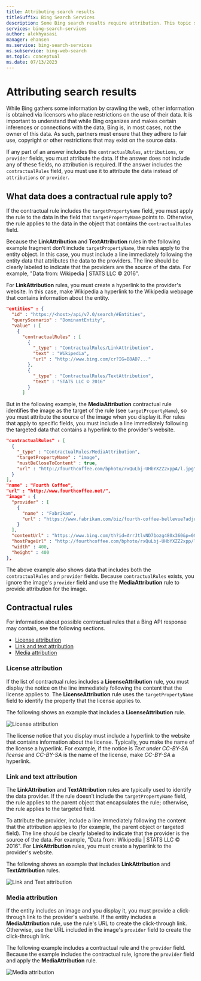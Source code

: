 ```yaml
---
title: Attributing search results 
titleSuffix: Bing Search Services
description: Some Bing search results require attribution. This topic shows how to provide attribution when you display search results.
services: bing-search-services
author: alekhyasasi
manager: ehansen
ms.service: bing-search-services
ms.subservice: bing-web-search
ms.topic: conceptual
ms.date: 07/13/2023
---
```


# Attributing search results

While Bing gathers some information by crawling the web, other information is obtained via licensors who place restrictions on the use of their data. It is important to understand that while Bing organizes and makes certain inferences or connections with the data, Bing is, in most cases, not the owner of this data. As such, partners must ensure that they adhere to fair use, copyright or other restrictions that may exist on the source data.

If any part of an answer includes the `contractualRules`, `attributions`, or `provider` fields, you must attribute the data. If the answer does not include any of these fields, no attribution is required. If the answer includes the `contractualRules` field, you must use it to attribute the data instead of `attributions` or `provider`.

## What data does a contractual rule apply to?

If the contractual rule includes the `targetPropertyName` field, you must apply the rule to the data in the field that `targetPropertyName` points to. Otherwise, the rule applies to the data in the object that contains the `contractualRules` field.

Because the **LinkAttribution** and **TextAttribution** rules in the following example fragment don’t include `targetPropertyName`, the rules apply to the entity object. In this case, you must include a line immediately following the entity data that attributes the data to the providers. The line should be clearly labeled to indicate that the providers are the source of the data. For example, "Data from: Wikipedia | STATS LLC © 2016".

For **LinkAttribution** rules, you must create a hyperlink to the provider's website. In this case, make Wikipedia a hyperlink to the Wikipedia webpage that contains information about the entity.

```json
"entities" : {  
  "id" : "https://<host>/api/v7.0/search/#Entities",  
  "queryScenario" : "DominantEntity",  
  "value" : [
    {  
      "contractualRules" : [  
        {  
          "_type" : "ContractualRules/LinkAttribution",  
          "text" : "Wikipedia",  
          "url" : "http://www.bing.com/cr?IG=B8AD7..."  
        },  
        {  
          "_type" : "ContractualRules/TextAttribution",  
          "text" : "STATS LLC © 2016"  
        }
      ]   
```

But in the following example, the **MediaAttribution** contractual rule identifies the image as the target of the rule (see `targetPropertyName`), so you must attribute the source of the image when you display it. For rules that apply to specific fields, you must include a line immediately following the targeted data that contains a hyperlink to the provider's website.

```json
"contractualRules" : [  
  {  
    "_type" : "ContractualRules/MediaAttribution",  
    "targetPropertyName" : "image",  
    "mustBeCloseToContent" : true,  
    "url" : "http://fourthcoffee.com/bphoto/rxQuLbj-UHbYXZZ2xppA/l.jpg"  
  }
],  
"name" : "Fourth Coffee",  
"url" : "http://www.fourthcoffee.net/",  
"image" : {  
  "provider" : [
    {  
      "name" : "Fabrikam",  
      "url" : "https://www.fabrikam.com/biz/fourth-coffee-bellevue?adjust_creative=bing..."  
    }
  ],  
  "contentUrl" : "https://www.bing.com/th?id=ArrJtlvND71ozg480x360&p=0&pid=Local",  
  "hostPageUrl" : "http://fourthcoffee.com/bphoto/rxQuLbj-UHbYXZZ2xpp/l.jpg",  
  "width" : 400,  
  "height" : 400  
},  
```

The above example also shows data that includes both the `contractualRules` and `provider` fields. Because `contractualRules` exists, you ignore the image's `provider` field and use the **MediaAttribution** rule to provide attribution for the image.

## Contractual rules

For information about possible contractual rules that a Bing API response may contain, see the following sections.

- [License attribution](#license-attribution)
- [Link and text attribution](#link-and-text-attribution)
- [Media attribution](#media-attribution)

### License attribution

If the list of contractual rules includes a **LicenseAttribution** rule, you must display the notice on the line immediately following the content that the license applies to. The **LicenseAttribution** rule uses the `targetPropertyName` field to identify the property that the license applies to.

The following shows an example that includes a **LicenseAttribution** rule.

![License attribution](media/attribution/licenseattribution.png)  

The license notice that you display must include a hyperlink to the website that contains information about the license. Typically, you make the name of the license a hyperlink. For example, if the notice is *Text under CC-BY-SA license* and *CC-BY-SA* is the name of the license, make *CC-BY-SA* a hyperlink.

### Link and text attribution

The **LinkAttribution** and **TextAttribution** rules are typically used to identify the data provider. If the rule doesn’t include the `targetPropertyName` field, the rule applies to the parent object that encapsulates the rule; otherwise, the rule applies to the targeted field.

To attribute the provider, include a line immediately following the content that the attribution applies to (for example, the parent object or targeted field). The line should be clearly labeled to indicate that the provider is the source of the data. For example, "Data from: Wikipedia | STATS LLC © 2016". For **LinkAttribution** rules, you must create a hyperlink to the provider's website.

The following shows an example that includes **LinkAttribution** and **TextAttribution** rules.

![Link and Text attribution](media/attribution/linktextattribution.png)  

### Media attribution

If the entity includes an image and you display it, you must provide a click-through link to the provider's website. If the entity includes a **MediaAttribution** rule, use the rule's URL to create the click-through link. Otherwise, use the URL included in the image's `provider` field to create the click-through link.

The following example includes a contractual rule and the `provider` field. Because the example includes the contractual rule, ignore the `provider` field and apply the **MediaAttribution** rule.

![Media attribution](media/attribution/mediaattribution.png)  
